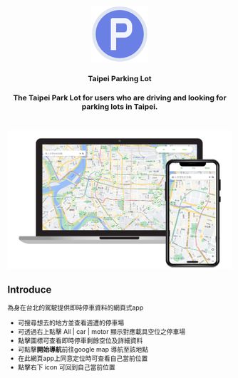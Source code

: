 <div align="center">
<br/>
<img src="./public/icon@128.png">
<h3>Taipei Parking Lot</h3>
<h3>The Taipei Park Lot for users who are driving and looking for parking lots in Taipei.<h3>
<br/>
<img src="./public/demo/demo.png" width="800px">
</div>


## Introduce
為身在台北的駕駛提供即時停車資料的網頁式app
- 可搜尋想去的地方並查看週遭的停車場
- 可透過右上點擊 All | car | motor 顯示對應載具空位之停車場
- 點擊圖標可查看即時停車剩餘空位及詳細資料
- 可點擊<b>開始導航</b>前往google map 導航至該地點
- 在此網頁app上同意定位時可查看自己當前位置
- 點擊右下 icon 可回到自己當前位置
